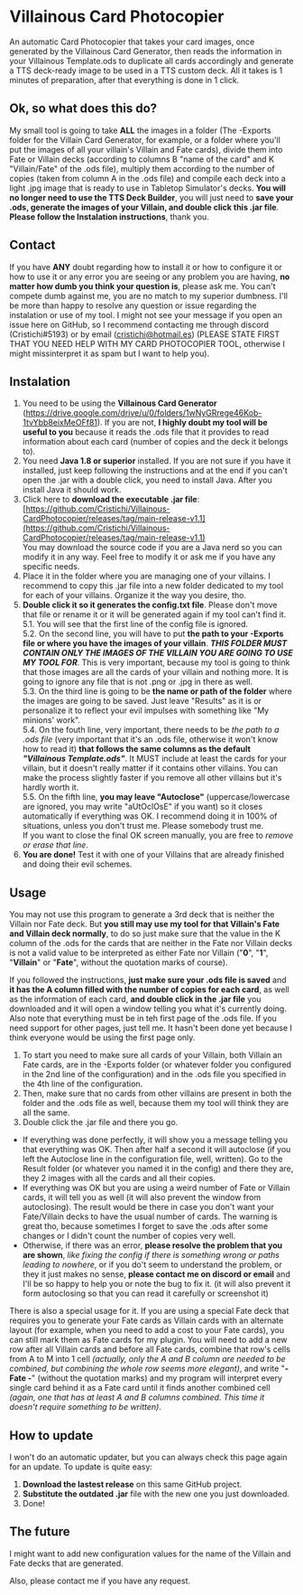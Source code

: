 # Villainous Card Photocopier

An automatic Card Photocopier that takes your card images, once generated by the Villainous Card Generator, then reads the information in your Villainous Template.ods to duplicate all cards accordingly and generate a TTS deck-ready image to be used in a TTS custom deck. All it takes is 1 minutes of preparation, after that everything is done in 1 click.

## Ok, so what does this do?

My small tool is going to take **ALL** the images in a folder (The -Exports folder for the Villain Card Generator, for example, or a folder where you'll put the images of all your villain's Villain and Fate cards), divide them into Fate or Villain decks (according to columns B "name of the card" and K "Villain/Fate" of the .ods file), multiply them according to the number of copies (taken from column A in the .ods file) and compile each deck into a light .jpg image that is ready to use in Tabletop Simulator's decks. **You will no longer need to use the TTS Deck Builder**, you will just need to **save your .ods, generate the images of your Villain, and double click this .jar file**. **Please follow the Instalation instructions**, thank you.

## Contact

If you have **ANY** doubt regarding how to install it or how to configure it or how to use it or any error you are seeing or any problem you are having, **no matter how dumb you think your question is**, please ask me. You can't compete dumb against me, you are no match to my superior dumbness. I'll be more than happy to resolve any question or issue regarding the instalation or use of my tool. I might not see your message if you open an issue here on GitHub, so I recommend contacting me through discord (Cristichi#5193) or by email (cristichi@hotmail.es) (PLEASE STATE FIRST THAT YOU NEED HELP WITH MY CARD PHOTOCOPIER TOOL, otherwise I might missinterpret it as spam but I want to help you).

## Instalation

1. You need to be using the **Villainous Card Generator** (https://drive.google.com/drive/u/0/folders/1wNyGRrege46Kob-1tvYbb8eixMeOFf81). If you are not, **I highly doubt my tool will be useful to you** because it reads the .ods file that it provides to read information about each card (number of copies and the deck it belongs to).
2. You need **Java 1.8 or superior** installed. If you are not sure if you have it installed, just keep following the instructions and at the end if you can't open the .jar with a double click, you need to install Java. After you install Java it should work.
3. Click here to **download the executable .jar file**: [https://github.com/Cristichi/Villainous-CardPhotocopier/releases/tag/main-release-v1.1](https://github.com/Cristichi/Villainous-CardPhotocopier/releases/tag/main-release-v1.1)
<br>You may download the source code if you are a Java nerd so you can modify it in any way. Feel free to modify it or ask me if you have any specific needs.
4. Place it in the folder where you are managing one of your villains. I recommend to copy this .jar file into a new folder dedicated to my tool for each of your villains. Organize it the way you desire, tho.
5. **Double click it so it generates the config.txt file**. Please don't move that file or rename it or it will be generated again if my tool can't find it.
<br>5.1. You will see that the first line of the config file is ignored.
<br>5.2. On the second line, you will have to put **the path to your -Exports file or where you have the images of your villain**. ***THIS FOLDER MUST CONTAIN ONLY THE IMAGES OF THE VILLAIN YOU ARE GOING TO USE MY TOOL FOR***. This is very important, because my tool is going to think that those images are all the cards of your villain and nothing more. It is going to ignore any file that is not .png or .jpg in there as well.
<br>5.3. On the third line is going to be **the name or path of the folder** where the images are going to be saved. Just leave "Results" as it is or personalize it to reflect your evil impulses with something like "My minions' work".
<br>5.4. On the fouth line, very important, there needs to be *the path to a .ods file* (very important that it's an .ods file, otherwise it won't know how to read it) **that follows the same columns as the default *"Villainous Template.ods"***. It MUST include at least the cards for your villain, but it doesn't really matter if it contains other villains. You can make the process slightly faster if you remove all other villains but it's hardly worth it.
<br>5.5. On the fifth line, **you may leave "Autoclose"** (uppercase/lowercase are ignored, you may write "aUtOclOsE" if you want) so it closes automatically if everything was OK. I recommend doing it in 100% of situations, unless you don't trust me. Please somebody trust me.
<br>If you want to close the final OK screen manually, you are free to *remove or erase that line*.
6. **You are done!** Test it with one of your Villains that are already finished and doing their evil schemes.

## Usage

You may not use this program to generate a 3rd deck that is neither the Villain nor Fate deck. But **you still may use my tool for that Villain's Fate and Villain deck normally**, to do so just make sure that the value in the K column of the .ods for the cards that are neither in the Fate nor Villain decks is not a valid value to be interpreted as either Fate nor Villain ("**0**", "**1**", "**Villain**" or "**Fate**", without the quotation marks of course).

If you followed the instructions, **just make sure your .ods file is saved** and **it has the A column filled with the number of copies for each card**, as well as the information of each card, **and double click in the .jar file** you downloaded and it will open a window telling you what it's currently doing. Also note that everything must be in teh first page of the .ods file. If you need support for other pages, just tell me. It hasn't been done yet because I think everyone would be using the first page only.

1. To start you need to make sure all cards of your Villain, both Villain an Fate cards, are in the -Exports folder (or whatever folder you configured in the 2nd line of the configuration) and in the .ods file you specified in the 4th line of the configuration.
2. Then, make sure that no cards from other villains are present in both the folder and the .ods file as well, because them my tool will think they are all the same.
3. Double click the .jar file and there you go.

* If everything was done perfectly, it will show you a message telling you that everything was OK. Then after half a second it will autoclose (if you left the Autoclose line in the configuration file, well, written). Go to the Result folder (or whatever you named it in the config) and there they are, they 2 images with all the cards and all their copies.
* If everything was OK but you are using a weird number of Fate or Villain cards, it will tell you as well (it will also prevent the window from autoclosing). The result would be there in case you don't want your Fate/Villain decks to have the usual number of cards. The warning is great tho, because sometimes I forget to save the .ods after some changes or I didn't count the number of copies very well.
* Otherwise, if there was an error, **please resolve the problem that you are shown**, *like fixing the config if there is something wrong or paths leading to nowhere*, or if you do't seem to understand the problem, or they it just makes no sense, **please contact me on discord or email** and I'll be so happy to help you or note the bug to fix it. (it will also prevent it form autoclosing so that you can read it carefully or screenshot it)

There is also a special usage for it. If you are using a special Fate deck that requires you to generate your Fate cards as Villain cards with an alternate layout (for example, when you need to add a cost to your Fate cards), you can still mark them as Fate cards for my plugin. You will need to add a new row after all Villain cards and before all Fate cards, combine that row's cells from A to M into 1 cell *(actually, only the A and B column are needed to be combined, but combining the whole row seems more elegant)*, and write "**- Fate -**" (without the quotation marks) and my program will interpret every single card behind it as a Fate card until it finds another combined cell *(again, one that has at least A and B columns combined. This time it doesn't require something to be written)*.

## How to update

I won't do an automatic updater, but you can always check this page again for an update. To update is quite easy:

1. **Download the lastest release** on this same GitHub project.
2. **Substitute the outdated .jar** file with the new one you just downloaded.
3. Done!

## The future

I might want to add new configuration values for the name of the Villain and Fate decks that are generated.

Also, please contact me if you have any request.
